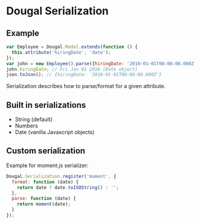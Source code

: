 # Dougal Serialization

## Example

```javascript
var Employee = Dougal.Model.extends(function () {
  this.attribute('hiringDate', 'date');
});
var john = new Employee().parse({hiringDate: '2010-01-01T00:00:00.000Z'});
john.hiringDate; // Fri Jan 01 2010 (Date object)
json.toJson(); // {hiringDate: '2010-01-01T00:00:00.000Z'}
```

Serialization describes how to parse/format for a given attribute.

## Built in serializations

* String (default)
* Numbers
* Date (vanilla Javascript objects)

## Custom serialization

Example for moment.js serializer:

```javascript
Dougal.Serialization.register('moment', {
  format: function (date) {
    return date ? date.toISOString() : '';
  },
  parse: function (date) {
    return moment(date);
  }
});
```
